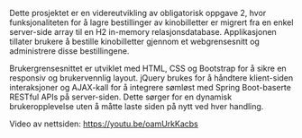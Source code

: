 Dette prosjektet er en videreutvikling av obligatorisk oppgave 2,
hvor funksjonaliteten for å lagre bestillinger av kinobilletter er migrert fra en enkel server-side array til en H2 in-memory relasjonsdatabase. 
Applikasjonen tillater brukere å bestille kinobilletter gjennom et webgrensesnitt og administrere disse bestillingene.

Brukergrensesnittet er utviklet med HTML, CSS og Bootstrap for å sikre en responsiv og brukervennlig layout.
jQuery brukes for å håndtere klient-siden interaksjoner og AJAX-kall for å integrere sømløst med Spring Boot-baserte RESTful APIs på server-siden. 
Dette sørger for en dynamisk brukeropplevelse uten å måtte laste siden på nytt ved hver handling.

Video av nettsiden:
https://youtu.be/oamUrkKacbs
